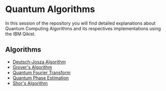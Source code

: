 # Quantum Algorithms

In this session of the repository you will find detailed explanations about Quantum Computing Algorithms and its respectives implementations using the IBM Qikist.


## Algorithms
* [Deutsch-Josza Algorithm]()
* [Grover's Algorithm]() 
* [Quantum Fourier Transform]()
* [Quantum Phase Estimation]()
* [Shor's Algorithm]()

